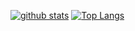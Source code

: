<!--
**s-yeong/s-yeong** is a ✨ _special_ ✨ repository because its `README.md` (this file) appears on your GitHub profile.

Here are some ideas to get you started:

- 🔭 I’m currently working on ...
- 🌱 I’m currently learning ...
- 👯 I’m looking to collaborate on ...
- 🤔 I’m looking for help with ...
- 💬 Ask me about ...
- 📫 How to reach me: ...
- 😄 Pronouns: ...
- ⚡ Fun fact: ...
-->

[![github stats](https://github-readme-stats.vercel.app/api?username=s-yeong&show_icons=true&hide_border=true)](https://github.com/s-yeong)
[![Top Langs](https://github-readme-stats.vercel.app/api/top-langs/?username=s-yeong&layout=compact)](https://github.com/s-yeong)



